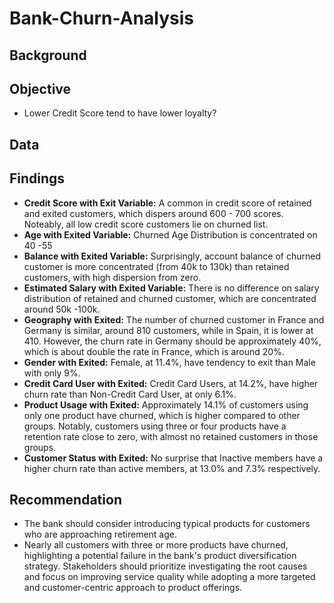 # Bank-Churn-Analysis
## Background
## Objective
- Lower Credit Score tend to have lower loyalty?

## Data 
## Findings
- **Credit Score with Exit Variable:** A common in credit score of retained and exited customers, which dispers around 600 - 700 scores. Noteably, all low credit score customers lie on churned list. 
- **Age with Exited Variable:** Churned Age Distribution is concentrated on 40 -55 
- **Balance with Exited Variable:** Surprisingly, account balance of churned customer is more concentrated (from 40k to 130k) than retained customers, with high dispersion from zero. 
- **Estimated Salary with Exited Variable:** There is no difference on salary distribution of retained and churned customer, which are concentrated around 50k -100k.
- **Geography with Exited:** The number of churned customer in France and Germany is similar, around 810 customers, while in Spain, it is lower at 410. However, the churn rate in Germany should be approximately 40%, which is about double the rate in France, which is around 20%.
- **Gender with Exited:** Female, at 11.4%, have tendency to exit than Male with only 9%.
- **Credit Card User with Exited:** Credit Card Users, at 14.2%, have higher churn rate than Non-Credit Card User, at only 6.1%.
- **Product Usage with Exited:** Approximately 14.1% of customers using only one product have churned, which is higher compared to other groups. Notably, customers using three or four products have a retention rate close to zero, with almost no retained customers in those groups.
- **Customer Status with Exited:** No surprise that Inactive members have a higher churn rate than active members, at 13.0% and 7.3% respectively.
## Recommendation
- The bank should consider introducing typical products for customers who are approaching retirement age.
- Nearly all customers with three or more products have churned, highlighting a potential failure in the bank's product diversification strategy. Stakeholders should prioritize investigating the root causes and focus on improving service quality while adopting a more targeted and customer-centric approach to product offerings.
